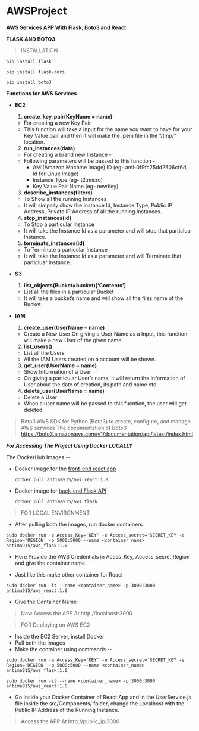 # AWSProject

**AWS Services APP With Flask, Boto3 and React**

**FLASK AND BOTO3**

> INSTALLATION
 ```
 pip install flask
 ```
 ```
 pip install flask-cors
 ```
 ```
 pip install boto3
 ```

**Functions for AWS Services**
- **EC2**

  1.  **create_key_pair(KeyName = name)**
  - For creating a new Key Pair
  - This function will take a input for the name you want to have for your Key Value pair and then it will make the .pem file in the “/tmp/<filename>” location.

  2. **run_instances(data)**
  - For creating a brand new Instance -
  - Following parameters will be passed to this function -
    - AMI(Amazon Machine Image) ID (eg- ami-0f9fc25dd2506cf6d, Id for Linux Image)
    - Instance Type (eg- t2.micro)
    - Key Value Pair Name (eg- newKey)

  3. **describe_instances(filters)**
  - To Show all the running Instances 
  - It will simpally show the Instance Id, Instance Type, Public IP Address, Private IP Address of all the running Instances.

  4. **stop_instances(id)**
  - To Stop a particular Instance
  - It will take the Instance Id as a parameter and will stop that particluar Instance.

  5. **terminate_instances(id)**
  - To Terminate a particular Instance
  - It will take the Instance Id as a parameter and will Terminate that particluar Instance.

- **S3**

  1. **list_objects(Bucket=bucket)[‘Contents’]**
  - List all the files in a particular Bucket
  - It will take a bucket’s name and will show all the files name of the Bucket.

- **IAM**

  1. **create_user(UserName = name)** 
  - Create a New User 
  On giving a User Name as a Input, this function will make a new User of the given name.

  2. **list_users()**
  - List all the Users
  - All the IAM Users created on a account will be shown.

  3. **get_user(UserName = name)**
  - Show Information of a User
  - On giving a particular User’s name, it will return the information of User about the date of creation, its path and name etc.

  4. **delete_user(UserName = name)**
  - Delete a User 
  - When a user name will be passed to this fucntion, the user will get deleted.

> Boto3
AWS SDK for Python (Boto3) to create, configure, and manage AWS services
The documentation of Boto3
https://boto3.amazonaws.com/v1/documentation/api/latest/index.html


  
  
***For Accessing The Project Using Docker _LOCALLY_***

The DockerHub Images -- 
- Docker image for the [front-end react app](https://hub.docker.com/r/antima915/aws_react)
  ```
  docker pull antima915/aws_react:1.0
  ```
- Docker image for [back-end Flask API](https://hub.docker.com/r/antima915/aws_flask)
  ```
  docker pull antima915/aws_flask
  ```

> FOR LOCAL ENVIRONMENT
- After pulling both the images, run docker containers 
```
sudo docker run -e Access_Key='KEY' -e Access_secret='SECRET_KEY -e Region='REGION' -p 5000:5000 --name <container_name> antima915/aws_flask:1.0
```
   - Here Provide the AWS Credentials in Acess_Key, Access_secret,Region and give the container name.

- Just like this make other container for React
```
sudo docker run -it --name <container_name> -p 3000:3000 antima915/aws_react:1.0
```
   - Give the Container Name

> Now Access the APP At http://localhost:3000
  
 
  
  > FOR Deploying on AWS EC2
  
  - Inside the EC2 Server, install Docker
  - Pull both the Images
  - Make the container using commands --
  ```
  sudo docker run -e Access_Key='KEY' -e Access_secret='SECRET_KEY -e Region='REGION' -p 5000:5000 --name <container_name> antima915/aws_flask:1.0
  ```
  ```
  sudo docker run -it --name <container_name> -p 3000:3000 antima915/aws_react:1.0
  ```
  
  - Go Inside your Docker Container of React App and in the UserService.js file inside the src/Components/ folder, change the Localhost with the Public IP Address of the Running Instance.
  
  > Access the APP At http://public_ip:3000
  

